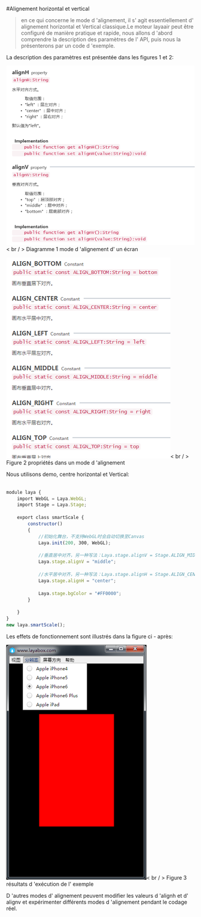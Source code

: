 #Alignement horizontal et vertical

> en ce qui concerne le mode d 'alignement, il s' agit essentiellement d' alignement horizontal et Vertical classique.Le moteur layaair peut être configuré de manière pratique et rapide, nous allons d 'abord comprendre la description des paramètres de l' API, puis nous la présenterons par un code d 'exemple.

La description des paramètres est présentée dans les figures 1 et 2:

​![image.png](img/1.png)< br / >
Diagramme 1 mode d 'alignement d' un écran



​![blob.png](img/2.png)< br / >
Figure 2 propriétés dans un mode d 'alignement



Nous utilisons demo, centre horizontal et Vertical:


```typescript

module laya {
    import WebGL = Laya.WebGL;
    import Stage = Laya.Stage;
 
    export class smartScale {
        constructor()
        {
            //初始化舞台，不支持WebGL时会自动切换至Canvas
            Laya.init(200, 300, WebGL);
        
            //垂直居中对齐，另一种写法：Laya.stage.alignV = Stage.ALIGN_MIDDLE
            Laya.stage.alignV = "middle";
              
            //水平居中对齐，另一种写法：Laya.stage.alignH = Stage.ALIGN_CENTER;
            Laya.stage.alignH = "center";
  
            Laya.stage.bgColor = "#FF0000";
        }
 
    }
}
new laya.smartScale();
```


Les effets de fonctionnement sont illustrés dans la figure ci - après:

​![blob.png](img/3.png)< br / >
Figure 3 résultats d 'exécution de l' exemple

D 'autres modes d' alignement peuvent modifier les valeurs d 'alignh et d' alignv et expérimenter différents modes d 'alignement pendant le codage réel.